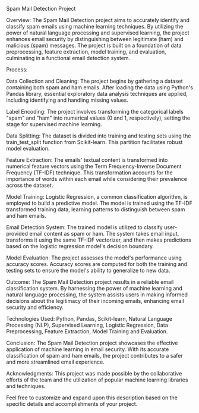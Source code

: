 Spam Mail Detection Project

Overview:
The Spam Mail Detection project aims to accurately identify and classify spam emails using machine learning techniques. By utilizing the power of natural language processing and supervised learning, the project enhances email security by distinguishing between legitimate (ham) and malicious (spam) messages. The project is built on a foundation of data preprocessing, feature extraction, model training, and evaluation, culminating in a functional email detection system.

Process:

Data Collection and Cleaning:
The project begins by gathering a dataset containing both spam and ham emails. After loading the data using Python's Pandas library, essential exploratory data analysis techniques are applied, including identifying and handling missing values.

Label Encoding:
The project involves transforming the categorical labels "spam" and "ham" into numerical values (0 and 1, respectively), setting the stage for supervised machine learning.

Data Splitting:
The dataset is divided into training and testing sets using the train_test_split function from Scikit-learn. This partition facilitates robust model evaluation.

Feature Extraction:
The emails' textual content is transformed into numerical feature vectors using the Term Frequency-Inverse Document Frequency (TF-IDF) technique. This transformation accounts for the importance of words within each email while considering their prevalence across the dataset.

Model Training:
Logistic Regression, a common classification algorithm, is employed to build a predictive model. The model is trained using the TF-IDF transformed training data, learning patterns to distinguish between spam and ham emails.

Email Detection System:
The trained model is utilized to classify user-provided email content as spam or ham. The system takes email input, transforms it using the same TF-IDF vectorizer, and then makes predictions based on the logistic regression model's decision boundary.

Model Evaluation:
The project assesses the model's performance using accuracy scores. Accuracy scores are computed for both the training and testing sets to ensure the model's ability to generalize to new data.

Outcome:
The Spam Mail Detection project results in a reliable email classification system. By harnessing the power of machine learning and natural language processing, the system assists users in making informed decisions about the legitimacy of their incoming emails, enhancing email security and efficiency.

Technologies Used:
Python, Pandas, Scikit-learn, Natural Language Processing (NLP), Supervised Learning, Logistic Regression, Data Preprocessing, Feature Extraction, Model Training and Evaluation.

Conclusion:
The Spam Mail Detection project showcases the effective application of machine learning in email security. With its accurate classification of spam and ham emails, the project contributes to a safer and more streamlined email experience.

Acknowledgments:
This project was made possible by the collaborative efforts of the team and the utilization of popular machine learning libraries and techniques.

Feel free to customize and expand upon this description based on the specific details and accomplishments of your project.
